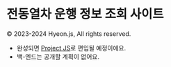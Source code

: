  # 전동열차 운행 정보 조회 사이트
© 2023-2024 Hyeon.js, All rights reserved.

- 완성되면 [Project JS](https://github.com/hyeon-js/ProjectJS)로 편입될 예정이에요.
- 백-엔드는 공개할 계획이 없어요.
